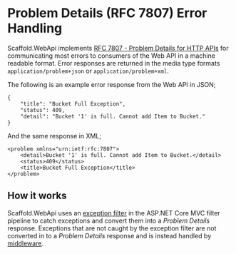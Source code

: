 # Problem Details (RFC 7807) Error Handling #

Scaffold.WebApi implements [RFC 7807 - Problem Details for HTTP APIs](https://tools.ietf.org/html/rfc7807) for communicating most errors to consumers of the Web API in a machine readable format. Error responses are returned in the media type formats `application/problem+json` or `application/problem+xml`.

The following is an example error response from the Web API in JSON;

```
{
    "title": "Bucket Full Exception",
    "status": 409,
    "detail": "Bucket '1' is full. Cannot add Item to Bucket."
}
```

And the same response in XML;

```
<problem xmlns="urn:ietf:rfc:7807">
    <detail>Bucket '1' is full. Cannot add Item to Bucket.</detail>
    <status>409</status>
    <title>Bucket Full Exception</title>
</problem>
```

## How it works ##

Scaffold.WebApi uses an [exception filter](../Sources/Scaffold.WebApi/Filters/ExceptionFilter.cs) in the ASP.NET Core MVC filter pipeline to catch exceptions and convert them into a *Problem Details* response. Exceptions that are not caught by the exception filter are not converted in to a *Problem Details* response and is instead handled by [middleware](../Sources/Scaffold.WebApi/Middleware/UnhandledExceptionMiddleware.cs).
